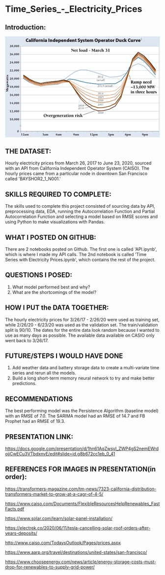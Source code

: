 # Time_Series_-_Electricity_Prices

## Introduction: 


<img src="images/CASIO%20duck%20curve%202020-06-29%20at%203.16.36%20PM.png" width="650">

## THE DATASET:
Hourly electricity prices from March 26, 2017 to June 23, 2020, sourced with an API from California Independent Operator System (CAISO). The hourly prices came from a particular node in downtown San Francisco called 'BAYSHOR2_1_N001.'

## SKILLS REQUIRED TO COMPLETE:
The skills used to complete this project consisted of sourcing data by API, preprocessing data, EDA, running the Autocorrelation Function and Partial Autocorrelation Function and selecting a model based on RMSE scores and using Python to make visualizations with Pandas.

## WHAT I POSTED ON GITHUB:
There are 2 notebooks posted on Github. The first one is called 'API.ipynb', which is where I made my API calls. The 2nd notebook is called 'Time Series with Electricity Prices.ipynb', which contains the rest of the project.

## QUESTIONS I POSED:
1. What model performed best and why?
2. What are the shortcomings of the model?

## HOW I PUT the DATA TOGETHER:
The hourly electricity prices for 3/26/17 - 2/26/20 were used as training set, while 2/26/20 - 6/23/20 was used as the validation set. The train/validation split is 90/10. The dates for the entire data look random because I wanted to use as many days as possible. The available data available on CASIO only went back to 3/26/17.

## FUTURE/STEPS I WOULD HAVE DONE
1. Add weather data and battery storage data to create a multi-variate time series and rerun all the models.
2. Build a long short-term memory neural network to try and make better predictions.

## RECOMMENDATIONS
The best performing model was the Persistence Algorithm (baseline model) with an RMSE of 7.0. The SARIMA model had an RMSE of 14.7 and FB Prophet had an RMSE of 19.3.

## PRESENTATION LINK:
https://docs.google.com/presentation/d/1hn61AqZwsyI_ZWP4gS2nemEWrdojjCwECu3VTbdxnvE/edit#slide=id.g8b672cc1eb_0_41

## REFERENCES FOR IMAGES IN PRESENTATION(in order):
https://transformers-magazine.com/tm-news/7323-california-distribution-transformers-market-to-grow-at-a-cagr-of-4-5/

https://www.caiso.com/Documents/FlexibleResourcesHelpRenewables_FastFacts.pdf

https://www.solar.com/learn/solar-panel-installation/

https://electrek.co/2020/06/11/tesla-cancelling-solar-roof-orders-after-years-deposits/

http://www.caiso.com/TodaysOutlook/Pages/prices.aspx

https://www.aarp.org/travel/destinations/united-states/san-francisco/

https://www.chooseenergy.com/news/article/energy-storage-costs-must-drop-for-renewables-to-supply-grid-power/
